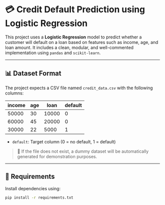 # 💳 Credit Default Prediction using Logistic Regression

This project uses a **Logistic Regression** model to predict whether a customer will default on a loan based on features such as income, age, and loan amount. It includes a clean, modular, and well-commented implementation using `pandas` and `scikit-learn`.


---

## 📊 Dataset Format

The project expects a CSV file named `credit_data.csv` with the following columns:

| income | age | loan | default |
|--------|-----|------|---------|
| 50000  | 30  | 10000| 0       |
| 60000  | 45  | 20000| 0       |
| 30000  | 22  | 5000 | 1       |

- `default`: Target column (0 = no default, 1 = default)

> 🔧 If the file does not exist, a dummy dataset will be automatically generated for demonstration purposes.

---

## 🔧 Requirements

Install dependencies using:

```bash
pip install -r requirements.txt
